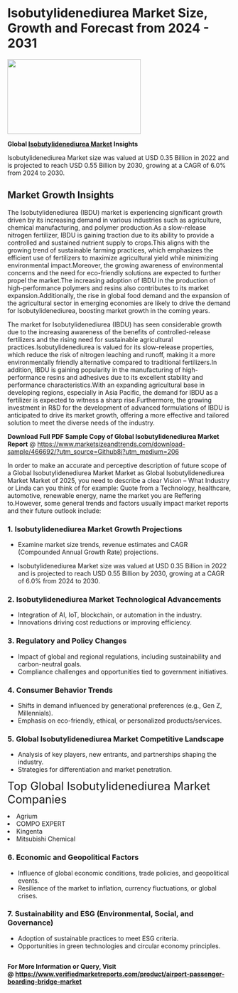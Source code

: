 <H1>Isobutylidenediurea Market Size, Growth and Forecast from 2024 - 2031</H1><img class="aligncenter size-medium wp-image-584254" src="https://thirdeyenews.in/wp-content/uploads/2024/09/Global-Market-Research-300x168.jpeg" alt="" width="300" height="168" /><p><strong>Global&nbsp;<a href="https://www.marketsizeandtrends.com/download-sample/466692/?utm_source=Github8j?utm_medium=206">Isobutylidenediurea Market</a> Insights</strong></p><p>Isobutylidenediurea Market size was valued at USD 0.35 Billion in 2022 and is projected to reach USD 0.55 Billion by 2030, growing at a CAGR of 6.0% from 2024 to 2030.</p><p><h2>Market Growth Insights</h2> <p>The Isobutylidenediurea (IBDU) market is experiencing significant growth driven by its increasing demand in various industries such as agriculture, chemical manufacturing, and polymer production.As a slow-release nitrogen fertilizer, IBDU is gaining traction due to its ability to provide a controlled and sustained nutrient supply to crops.This aligns with the growing trend of sustainable farming practices, which emphasizes the efficient use of fertilizers to maximize agricultural yield while minimizing environmental impact.Moreover, the growing awareness of environmental concerns and the need for eco-friendly solutions are expected to further propel the market.The increasing adoption of IBDU in the production of high-performance polymers and resins also contributes to its market expansion.Additionally, the rise in global food demand and the expansion of the agricultural sector in emerging economies are likely to drive the demand for Isobutylidenediurea, boosting market growth in the coming years.</p> <p>The market for Isobutylidenediurea (IBDU) has seen considerable growth due to the increasing awareness of the benefits of controlled-release fertilizers and the rising need for sustainable agricultural practices.Isobutylidenediurea is valued for its slow-release properties, which reduce the risk of nitrogen leaching and runoff, making it a more environmentally friendly alternative compared to traditional fertilizers.In addition, IBDU is gaining popularity in the manufacturing of high-performance resins and adhesives due to its excellent stability and performance characteristics.With an expanding agricultural base in developing regions, especially in Asia Pacific, the demand for IBDU as a fertilizer is expected to witness a sharp rise.Furthermore, the growing investment in R&D for the development of advanced formulations of IBDU is anticipated to drive its market growth, offering a more effective and tailored solution to meet the diverse needs of the industry.</p> <p><span class=""><strong>Download Full PDF Sample Copy of Global Isobutylidenediurea Market Report</strong> @ <a href="https://www.marketsizeandtrends.com/download-sample/466692/?utm_source=Github8j?utm_medium=206" target="_blank">https://www.marketsizeandtrends.com/download-sample/466692/?utm_source=Github8j?utm_medium=206</a></span></p><p>In order to make an accurate and perceptive description of future scope of a Global&nbsp;Isobutylidenediurea Market Market as Global&nbsp;Isobutylidenediurea Market Market of 2025, you need to describe a clear Vision &ndash; What Industry or Linda can you think of for example: Quote from a Technology, healthcare, automotive, renewable energy, name the market you are Reffering to.However, some general trends and factors usually impact market reports and their future outlook include:</p><h3>1.&nbsp;<strong>Isobutylidenediurea Market Growth Projections</strong></h3><ul><li>Examine market size trends, revenue estimates and CAGR (Compounded Annual Growth Rate) projections.</li><li><p>Isobutylidenediurea Market size was valued at USD 0.35 Billion in 2022 and is projected to reach USD 0.55 Billion by 2030, growing at a CAGR of 6.0% from 2024 to 2030.</p></li></ul><h3>2.&nbsp;<strong>Isobutylidenediurea Market Technological Advancements</strong></h3><ul><li>Integration of AI, IoT, blockchain, or automation in the industry.</li><li>Innovations driving cost reductions or improving efficiency.</li></ul><h3>3.&nbsp;<strong>Regulatory and Policy Changes</strong></h3><ul><li>Impact of global and regional regulations, including sustainability and carbon-neutral goals.</li><li>Compliance challenges and opportunities tied to government initiatives.</li></ul><h3>4.&nbsp;<strong>Consumer Behavior Trends</strong></h3><ul><li>Shifts in demand influenced by generational preferences (e.g., Gen Z, Millennials).</li><li>Emphasis on eco-friendly, ethical, or personalized products/services.</li></ul><h3>5.&nbsp;<strong>Global Isobutylidenediurea Market Competitive Landscape</strong></h3><ul><li>Analysis of key players, new entrants, and partnerships shaping the industry.</li><li>Strategies for differentiation and market penetration.</li></ul><p data-pm-slice="1 1 []"><span style="color: inherit; font-family: inherit; font-size: 25px;">Top Global Isobutylidenediurea Market Companies</span></p><div class="" data-test-id=""><p><li>Agrium</li><li> COMPO EXPERT</li><li> Kingenta</li><li> Mitsubishi Chemical</li></p></div><h3>6.&nbsp;<strong>Economic and Geopolitical Factors</strong></h3><ul><li>Influence of global economic conditions, trade policies, and geopolitical events.</li><li>Resilience of the market to inflation, currency fluctuations, or global crises.</li></ul><h3>7.&nbsp;<strong>Sustainability and ESG (Environmental, Social, and Governance)</strong></h3><ul><li>Adoption of sustainable practices to meet ESG criteria.</li><li>Opportunities in green technologies and circular economy principles.</li></ul><h2><strong style="font-size: 14px;">For More Information or Query, Visit @&nbsp;</strong><a style="background-color: #ffffff; font-size: 14px;" href="https://www.marketsizeandtrends.com/report/isobutylidenediurea-market/" target="_blank">https://www.verifiedmarketreports.com/product/airport-passenger-boarding-bridge-market</a></h2>